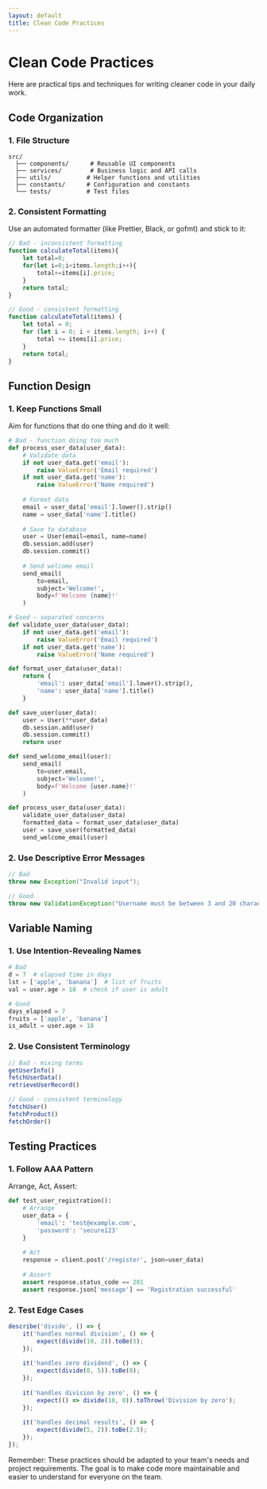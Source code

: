 ```yaml
---
layout: default
title: Clean Code Practices
---
```


# Clean Code Practices

Here are practical tips and techniques for writing cleaner code in your daily work.

## Code Organization

### 1. File Structure
```
src/
  ├── components/      # Reusable UI components
  ├── services/        # Business logic and API calls
  ├── utils/          # Helper functions and utilities
  ├── constants/      # Configuration and constants
  └── tests/          # Test files
```

### 2. Consistent Formatting
Use an automated formatter (like Prettier, Black, or gofmt) and stick to it:

```javascript
// Bad - inconsistent formatting
function calculateTotal(items){
    let total=0;
    for(let i=0;i<items.length;i++){
        total+=items[i].price;
    }
    return total;
}

// Good - consistent formatting
function calculateTotal(items) {
    let total = 0;
    for (let i = 0; i < items.length; i++) {
        total += items[i].price;
    }
    return total;
}
```

## Function Design

### 1. Keep Functions Small
Aim for functions that do one thing and do it well:

```python
# Bad - function doing too much
def process_user_data(user_data):
    # Validate data
    if not user_data.get('email'):
        raise ValueError('Email required')
    if not user_data.get('name'):
        raise ValueError('Name required')
    
    # Format data
    email = user_data['email'].lower().strip()
    name = user_data['name'].title()
    
    # Save to database
    user = User(email=email, name=name)
    db.session.add(user)
    db.session.commit()
    
    # Send welcome email
    send_email(
        to=email,
        subject='Welcome!',
        body=f'Welcome {name}!'
    )

# Good - separated concerns
def validate_user_data(user_data):
    if not user_data.get('email'):
        raise ValueError('Email required')
    if not user_data.get('name'):
        raise ValueError('Name required')

def format_user_data(user_data):
    return {
        'email': user_data['email'].lower().strip(),
        'name': user_data['name'].title()
    }

def save_user(user_data):
    user = User(**user_data)
    db.session.add(user)
    db.session.commit()
    return user

def send_welcome_email(user):
    send_email(
        to=user.email,
        subject='Welcome!',
        body=f'Welcome {user.name}!'
    )

def process_user_data(user_data):
    validate_user_data(user_data)
    formatted_data = format_user_data(user_data)
    user = save_user(formatted_data)
    send_welcome_email(user)
```

### 2. Use Descriptive Error Messages

```java
// Bad
throw new Exception("Invalid input");

// Good
throw new ValidationException("Username must be between 3 and 20 characters and contain only letters and numbers");
```

## Variable Naming

### 1. Use Intention-Revealing Names

```python
# Bad
d = 7  # elapsed time in days
lst = ['apple', 'banana']  # list of fruits
val = user.age > 18  # check if user is adult

# Good
days_elapsed = 7
fruits = ['apple', 'banana']
is_adult = user.age > 18
```

### 2. Use Consistent Terminology

```javascript
// Bad - mixing terms
getUserInfo()
fetchUserData()
retrieveUserRecord()

// Good - consistent terminology
fetchUser()
fetchProduct()
fetchOrder()
```

## Testing Practices

### 1. Follow AAA Pattern
Arrange, Act, Assert:

```python
def test_user_registration():
    # Arrange
    user_data = {
        'email': 'test@example.com',
        'password': 'secure123'
    }
    
    # Act
    response = client.post('/register', json=user_data)
    
    # Assert
    assert response.status_code == 201
    assert response.json['message'] == 'Registration successful'
```

### 2. Test Edge Cases

```javascript
describe('divide', () => {
    it('handles normal division', () => {
        expect(divide(10, 2)).toBe(5);
    });
    
    it('handles zero dividend', () => {
        expect(divide(0, 5)).toBe(0);
    });
    
    it('handles division by zero', () => {
        expect(() => divide(10, 0)).toThrow('Division by zero');
    });
    
    it('handles decimal results', () => {
        expect(divide(5, 2)).toBe(2.5);
    });
});
```

Remember: These practices should be adapted to your team's needs and project requirements. The goal is to make code more maintainable and easier to understand for everyone on the team. 